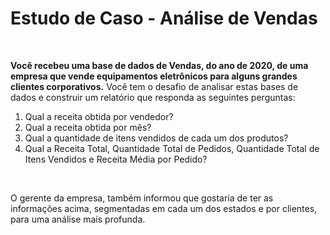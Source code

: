 <h1 align="cente">Estudo de Caso - Análise de Vendas</h1>

</br>

**Você recebeu uma base de dados de Vendas, do ano de 2020, de uma empresa que vende equipamentos eletrônicos para alguns grandes clientes corporativos.** Você tem o desafio de analisar estas bases de dados e construir um relatório que responda as seguintes perguntas:
1. Qual a receita obtida por vendedor?
2. Qual a receita obtida por mês?
3. Qual a quantidade de itens vendidos de cada um dos produtos?
4. Qual a Receita Total, Quantidade Total de Pedidos, Quantidade Total de Itens Vendidos e Receita Média por Pedido?

</br>

O gerente da empresa, também informou que gostaria de ter as informações acima, segmentadas em cada um dos estados e por clientes, para uma análise mais profunda.
